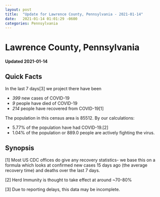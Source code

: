 ```yaml
---
layout: post
title:  "Update for Lawrence County, Pennsylvania - 2021-01-14"
date:   2021-01-14 01:01:29 -0600
categories: Pennsylvania
---
```


# Lawrence County, Pennsylvania
#### Updated 2021-01-14

## Quick Facts

In the last 7 days[3] we project there have been
- *399* new cases of COVID-19
- *9* people have died of COVID-19
- *214* people have recovered from COVID-19[1]

The population in this census area is 85512. By our calculations:
- 5.77% of the population have had COVID-19.[2]
- 1.04% of the population or 889.0 people are actively fighting the virus.

## Synopsis




[1] Most US CDC offices do give any recovery statistics- we base this on a formula which looks at confirmed new cases
15 days ago (the average recovery time) and deaths over the last 7 days.

[2] Herd Immunity is thought to take effect at around ~70-80%

[3] Due to reporting delays, this data may be incomplete.
 
    